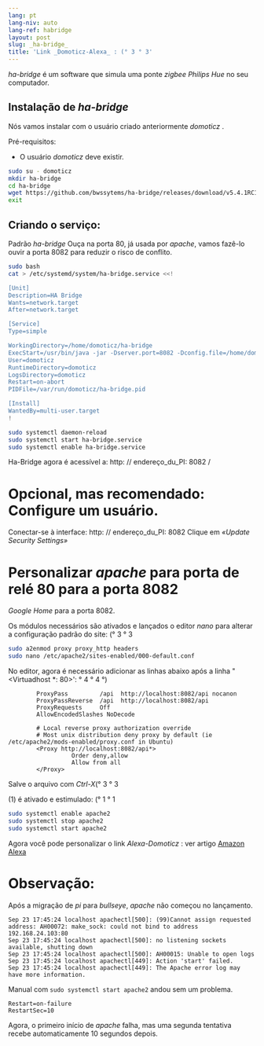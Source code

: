 ```yaml
---
lang: pt
lang-niv: auto
lang-ref: habridge
layout: post
slug: _ha-bridge_
title: 'Link _Domoticz-Alexa_ : (° 3 ° 3'
---
```


 _ha-bridge_ é um software que simula uma ponte _zigbee Philips Hue_ no seu computador.


## Instalação de _ha-bridge_
Nós vamos instalar com o usuário criado anteriormente _domoticz_ .

Pré-requisitos:
* O usuário _domoticz_ deve existir.

```bash
sudo su - domoticz
mkdir ha-bridge
cd ha-bridge
wget https://github.com/bwssytems/ha-bridge/releases/download/v5.4.1RC1/ha-bridge-5.4.1RC1.jar -O ha-bridge.jar
exit
```


## Criando o serviço:
Padrão _ha-bridge_ Ouça na porta 80, já usada por _apache_, vamos fazê-lo ouvir a porta 8082 para reduzir o risco de conflito.

``` bash
sudo bash
cat > /etc/systemd/system/ha-bridge.service <<!

[Unit]
Description=HA Bridge
Wants=network.target
After=network.target

[Service]
Type=simple

WorkingDirectory=/home/domoticz/ha-bridge
ExecStart=/usr/bin/java -jar -Dserver.port=8082 -Dconfig.file=/home/domoticz/ha-bridge/data/habridge.config /home/domoticz/ha-bridge/ha-bridge.jar
User=domoticz
RuntimeDirectory=domoticz
LogsDirectory=domoticz
Restart=on-abort
PIDFile=/var/run/domoticz/ha-bridge.pid

[Install]
WantedBy=multi-user.target
!

sudo systemctl daemon-reload
sudo systemctl start ha-bridge.service
sudo systemctl enable ha-bridge.service
```

Ha-Bridge agora é acessível a: http: // endereço_du_PI: 8082 /

# Opcional, mas recomendado: Configure um usuário.
Conectar-se à interface: http: // endereço_du_PI: 8082
Clique em _«Update Security Settings»_

# Personalizar _apache_ para porta de relé 80 para a porta 8082
_Google Home_ para a porta 8082.

Os módulos necessários são ativados e lançados o editor _nano_ para alterar a configuração padrão do site: (° 3 ° 3

``` bash
sudo a2enmod proxy proxy_http headers
sudo nano /etc/apache2/sites-enabled/000-default.conf
```

No editor, agora é necessário adicionar as linhas abaixo após a linha "<Virtuadhost *: 80>': ° 4 ° 4 °)
```
        ProxyPass         /api  http://localhost:8082/api nocanon
        ProxyPassReverse  /api  http://localhost:8082/api
        ProxyRequests     Off
        AllowEncodedSlashes NoDecode

        # Local reverse proxy authorization override
        # Most unix distribution deny proxy by default (ie /etc/apache2/mods-enabled/proxy.conf in Ubuntu)
        <Proxy http://localhost:8082/api*>
                  Order deny,allow
                  Allow from all
        </Proxy>
```
Salve o arquivo com _Ctrl-X_(° 3 ° 3

(1) é ativado e estimulado: (° 1 ° 1

```bash
sudo systemctl enable apache2
sudo systemctl stop apache2
sudo systemctl start apache2
```

Agora você pode personalizar o link _Alexa-Domoticz_ : ver artigo
[Amazon Alexa](2021-08-14-alexa.md)

# Observação:
Após a migração de _pi_ para _bullseye_, _apache_ não começou no lançamento.
```
Sep 23 17:45:24 localhost apachectl[500]: (99)Cannot assign requested address: AH00072: make_sock: could not bind to address 192.168.24.103:80
Sep 23 17:45:24 localhost apachectl[500]: no listening sockets available, shutting down
Sep 23 17:45:24 localhost apachectl[500]: AH00015: Unable to open logs
Sep 23 17:45:24 localhost apachectl[449]: Action 'start' failed.
Sep 23 17:45:24 localhost apachectl[449]: The Apache error log may have more information.
```

Manual com `sudo systemctl start apache2` andou sem um problema.
```
Restart=on-failure
RestartSec=10
```

Agora, o primeiro início de _apache_ falha, mas uma segunda tentativa recebe automaticamente 10 segundos depois.

